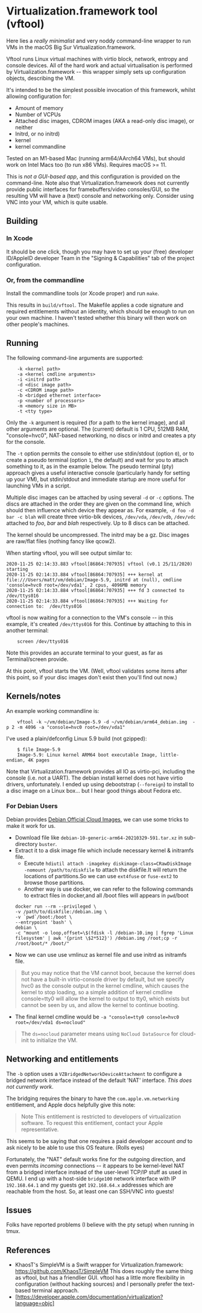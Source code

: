 #  Virtualization.framework tool (vftool)

Here lies a _really minimalist_ and very noddy command-line wrapper to run VMs in the macOS Big Sur Virtualization.framework.

Vftool runs Linux virtual machines with virtio block, network, entropy and console devices.  All of the hard work and actual virtualisation is performed by Virtualization.framework -- this wrapper simply sets up configuration objects, describing the VM.

It's intended to be the simplest possible invocation of this framework, whilst allowing configuration for:
- Amount of memory
- Number of VCPUs
- Attached disc images, CDROM images (AKA a read-only disc image), or neither
- Initrd, or no initrd)
- kernel
- kernel commandline

Tested on an M1-based Mac (running arm64/AArch64 VMs), but should work on Intel Macs too (to run x86 VMs).  Requires macOS >= 11.

This is _not a GUI-based app_, and this configuration is provided on the command-line.  Note also that Virtualization.framework does not currently provide public interfaces for framebuffers/video consoles/GUI, so the resulting VM will have a (text) console and networking only.  Consider using VNC into your VM, which is quite usable.


## Building

### In Xcode
It should be one click, though you may have to set up your (free) developer ID/AppleID developer Team in the "Signing & Capabilities" tab of the project configuration.

### Or, from the commandline

Install the commandline tools (or Xcode proper) and run `make`.

This results in `build/vftool`.  The Makefile applies a code signature and required entitlements without an identity, which should be enough to run on your own machine.  I haven't tested whether this binary will then work on other people's machines.


## Running
The following command-line arguments are supported:

~~~
    -k <kernel path>
    -a <kernel cmdline arguments>
    -i <initrd path>
    -d <disc image path>
    -c <CDROM image path>
    -b <bridged ethernet interface>
    -p <number of processors>
    -m <memory size in MB>
    -t <tty type>
~~~

Only the `-k` argument is required (for a path to the kernel image), and all other arguments are optional.  The (current) default is 1 CPU, 512MB RAM, "console=hvc0", NAT-based networking, no discs or initrd and creates a pty for the console.

The `-t` option permits the console to either use stdin/stdout (option `0`), or to create a pseudo terminal (option `1`, the default) and wait for you to attach something to it, as in the example below.  The pseudo terminal (pty) approach gives a useful interactive console (particularly handy for setting up your VM), but stdin/stdout and immediate startup are more useful for launching VMs in a script.

Multiple disc images can be attached by using several `-d` or `-c` options.  The discs are attached in the order they are given on the command line, which should then influence which device they appear as.  For example, `-d foo -d bar -c blah` will create three virtio-blk devices, `/dev/vda`, `/dev/vdb`, `/dev/vdc` attached to _foo_, _bar_ and _blah_ respectively.  Up to 8 discs can be attached.

The kernel should be uncompressed.  The initrd may be a gz.  Disc images are raw/flat files (nothing fancy like qcow2).

When starting vftool, you will see output similar to:

~~~
2020-11-25 02:14:33.883 vftool[86864:707935] vftool (v0.1 25/11/2020) starting
2020-11-25 02:14:33.884 vftool[86864:707935] +++ kernel at file:///Users/matt/vm/debian/Image-5.9, initrd at (null), cmdline 'console=hvc0 root=/dev/vda1', 2 cpus, 4096MB memory
2020-11-25 02:14:33.884 vftool[86864:707935] +++ fd 3 connected to /dev/ttys016
2020-11-25 02:14:33.884 vftool[86864:707935] +++ Waiting for connection to:  /dev/ttys016
~~~

vftool is now waiting for a connection to the VM's console -- in this example, it's created `/dev/ttys016` for this.  Continue by attaching to this in another terminal:

~~~
    screen /dev/ttys016
~~~

Note this provides an accurate terminal to your guest, as far as Terminal/screen provide.

At this point, vftool starts the VM.  (Well, vftool validates some items after this point, so if your disc images don't exist then you'll find out now.)


## Kernels/notes

An example working commandline is:
~~~
    vftool -k ~/vm/debian/Image-5.9 -d ~/vm/debian/arm64_debian.img  -p 2 -m 4096 -a "console=hvc0 root=/dev/vda1"
~~~

I've used a plain/defconfig Linux 5.9 build (not gzipped):
~~~
    $ file Image-5.9
    Image-5.9: Linux kernel ARM64 boot executable Image, little-endian, 4K pages
~~~

Note that Virtualization.framework provides all IO as virtio-pci, including the console (i.e. not a UART).  The debian install kernel does not have virtio drivers, unfortunately.  I ended up using debootstrap (`--foreign`) to install to a disc image on a Linux box... but I hear good things about Fedora etc.

### For Debian Users

Debian provides [Debian Official Cloud Images](https://cdimage.debian.org/images/cloud/), we can use some tricks to make it work for us.
* Download file like `debian-10-generic-arm64-20210329-591.tar.xz` in sub-directory `buster`.
* Extract it to a disk image file which include necessary kernel & initramfs file. 
    * Execute `hdiutil attach -imagekey diskimage-class=CRawDiskImage -nomount /path/to/diskfile` to attach the diskfile.It will return the locations of partitions.So we can use `ext4fuse` or `fuse-ext2` to browse those partitions.
    * Another way is use docker, we can refer to the following commands to extract files in docker,and all /boot files will appears in `pwd`/boot
    ```
    docker run --rm --privileged \
    -v /path/to/diskfile:/debian.img \
    -v `pwd`/boot:/boot \
    --entrypoint 'bash' \
    debian \
    -c "mount -o loop,offset=\$(fdisk -l /debian-10.img | fgrep 'Linux filesystem' | awk '{print \$2*512}') /debian.img /root;cp -r /root/boot/* /boot/"
    ```
* Now we can use use vmlinuz as kernel file and use initrd as initramfs file.
> But you may notice that the VM cannot boot, because the kernel does not have a built-in virtio-console driver by default, but we specify hvc0 as the console output in the kernel cmdline, which causes the kernel to stop loading, so a simple addition of kernel cmdline console=tty0 will allow the kernel to output to tty0, which exists but cannot be seen by us, and allow the kernel to continue booting.
* The final kernel cmdline would be `-a "console=tty0 console=hvc0 root=/dev/vda1 ds=nocloud"`
> The `ds=nocloud` parameter means using `NoCloud DataSource` for cloud-init to initialize the VM.

## Networking and entitlements

The `-b` option uses a `VZBridgedNetworkDeviceAttachment` to configure a bridged network interface instead of the default 'NAT' interface.  *This does not currently work*.

The bridging requires the binary to have the  `com.apple.vm.networking` entitlement, and Apple docs helpfully give this note:

> Note
> This entitlement is restricted to developers of virtualization software. To request this entitlement, contact your Apple representative.

This seems to be saying that one requires a paid developer account *and* to ask nicely to be able to use this OS feature.  (Rolls eyes)

Fortunately, the "NAT" default works fine for the outgoing direction, and even permits *incoming* connections -- it appears to be kernel-level NAT from a bridged interface instead of the user-level TCP/IP stuff as used in QEMU.  I end up with a host-side `bridge100` network interface with IP `192.168.64.1` and my guests get `192.168.64.x` addresses which are reachable from the host.  So, at least one can SSH/VNC into guests!


## Issues

Folks have reported problems (I believe with the pty setup) when running in tmux.


## References
-   KhaosT's SimpleVM is a Swift wrapper for Virtualization.framework:  https://github.com/KhaosT/SimpleVM  This does roughly the same thing as vftool, but has a friendlier GUI.  vftool has a little more flexibility in configuration (without hacking sources) and I personally prefer the text-based terminal approach.
-   [https://developer.apple.com/documentation/virtualization?language=objc]

